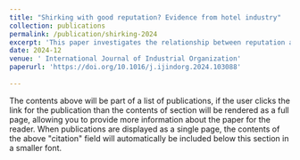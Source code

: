 ```yaml
---
title: "Shirking with good reputation? Evidence from hotel industry"
collection: publications
permalink: /publication/shirking-2024
excerpt: 'This paper investigates the relationship between reputation and investment in quality within the hotel industry. Utilizing a panel dataset of hotel investment expenditures and online consumer ratings, I employ a regression discontinuity design, which leverages TripAdvisor's rating display system to identify the causal relationship between online ratings and hotels' investment decisions. The empirical findings indicate that higher ratings negatively impact investment expenditures, whereas lower ratings tend to stimulate investment. This observed shirking behavior among hotels with better ratings may be ascribed to diminishing marginal returns on investment and reduced competitive pressures.'
date: 2024-12
venue: ' International Journal of Industrial Organization'
paperurl: 'https://doi.org/10.1016/j.ijindorg.2024.103088'
 
---
```


The contents above will be part of a list of publications, if the user clicks the link for the publication than the contents of section will be rendered as a full page, allowing you to provide more information about the paper for the reader. When publications are displayed as a single page, the contents of the above "citation" field will automatically be included below this section in a smaller font.
